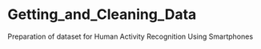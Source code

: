 # Getting_and_Cleaning_Data
Preparation of dataset for Human Activity Recognition Using Smartphones
